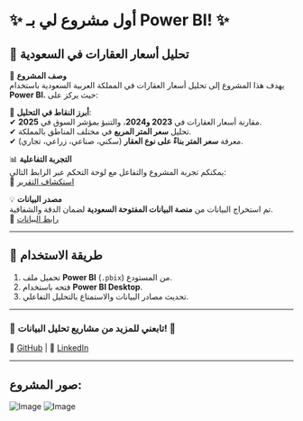# ✨ أول مشروع لي بـ Power BI! ✨  

## 🏡 تحليل أسعار العقارات في السعودية  

🔹 **وصف المشروع**  
يهدف هذا المشروع إلى تحليل أسعار العقارات في المملكة العربية السعودية باستخدام **Power BI**، حيث يركز على:

🌟 **أبرز النقاط في التحليل**:  
✔ مقارنة أسعار العقارات في **2023 و2024**، والتنبؤ بمؤشر السوق في **2025**.  
✔ تحليل **سعر المتر المربع** في مختلف المناطق بالمملكة.  
✔ معرفة **سعر المتر بناءً على نوع العقار** (سكني، صناعي، زراعي، تجاري).  

📊 **التجربة التفاعلية**  
يمكنكم تجربة المشروع والتفاعل مع لوحة التحكم عبر الرابط التالي:  
🔗 [استكشاف التقرير](https://app.powerbi.com/view?r=eyJrIjoiNGUwM2ViNDAtZGJiMi00M2Y2LThlNGItZDliZTE3YmEwNjY1IiwidCI6ImE3NjhlZmQ4LTAxYzEtNDVmMC1hMzc2LWY1YjJiNjBlMzM2MiJ9)  

💡 **مصدر البيانات**  
تم استخراج البيانات من **منصة البيانات المفتوحة السعودية** لضمان الدقة والشفافية.  
🔗 [رابط البيانات](https://lnkd.in/dtJ7nfQY)  

---


## 🚀 طريقة الاستخدام  
1. تحميل ملف **Power BI** (`.pbix`) من المستودع.  
2. فتحه باستخدام **Power BI Desktop**.  
3. تحديث مصادر البيانات والاستمتاع بالتحليل التفاعلي.  

---

### 📢 تابعني للمزيد من مشاريع تحليل البيانات! 🚀  
🔗 [GitHub](https://github.com/Rufyda) | 💼 [LinkedIn](https://www.linkedin.com/in/rufyda-rahma-96b656179/)  

---

## صور المشروع:
![Image](https://github.com/user-attachments/assets/a09ebf02-94ee-484a-8d83-a659eb6ff91a)
![Image](https://github.com/user-attachments/assets/541f508b-0a9a-400c-a01b-11f0dd202838)

